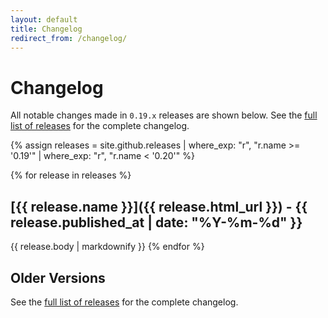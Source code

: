 ```yaml
---
layout: default
title: Changelog
redirect_from: /changelog/
---
```


# Changelog

All notable changes made in `0.19.x` releases are shown below. See the [full list of releases](/releases) for the complete changelog.

{% assign releases = site.github.releases | where_exp: "r", "r.name >= '0.19'" | where_exp: "r", "r.name < '0.20'" %}

{% for release in releases %}   
## [{{ release.name }}]({{ release.html_url }}) - {{ release.published_at | date: "%Y-%m-%d" }}
{{ release.body | markdownify }}
{% endfor %}

## Older Versions

See the [full list of releases](/releases) for the complete changelog.

